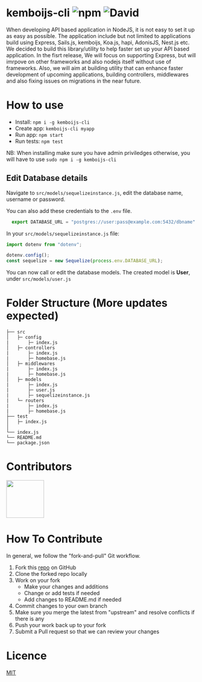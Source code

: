# kemboijs-cli  ![npm](https://img.shields.io/npm/dt/kemboijs-cli) ![David](https://img.shields.io/david/kemboijs/kemboijs-cli)
When developing API based application in NodeJS, it is not easy to set it up as easy as possible. 
The application include but not limited to applications build using Express, Sails.js, kemboijs, Koa.js, hapi, AdonisJS, Nest.js etc. 
We decided to build this library/utility to help faster set up your API based application. 
In the fisrt release, We will focus on supporting Express, but will imrpove on other frameworks and also nodejs itself without use of frameworks. 
Also, we will aim at building utility that can enhance faster development of upcoming applications, building controllers, middlewares and also fixing issues on migrations in the near future.

# How to use

- Install: `npm i -g kemboijs-cli`
- Create app: `kemboijs-cli myapp`
- Run app: `npm start`
- Run tests: `npm test`

NB: When installing make sure you have admin priviledges otherwise, you will have to use `sudo npm i -g kemboijs-cli`

## Edit Database details
Navigate to `src/models/sequelizeinstance.js`, edit the database name, username or password. 

You can also add these credentials to the `.env` file.
```javascript
  export DATABASE_URL = "postgres://user:pass@example.com:5432/dbname"
```

In your `src/models/sequelizeinstance.js` file:
```javascript
import dotenv from "dotenv";

dotenv.config();
const sequelize = new Sequelize(process.env.DATABASE_URL);
```

You can now call or edit the database models. The created model is **User**, under `src/models/user.js`

# Folder Structure (More updates expected)
    ├── src                   
    │   ├─ config  
    |       ├─ index.js
    │   ├─ controllers  
    |       ├─ index.js
    |       ├─ homebase.js
    │   ├─ middlewares      
    |       ├─ index.js  
    |       ├─ homebase.js  
    │   ├─ models          
    |       ├─ index.js
    |       ├─ user.js 
    |       ├─ sequelizeinstance.js 
    |   └─ routers 
    |       ├─ index.js
    |       ├─ homebase.js  
    ├── test                  
    │   ├─ index.js           
    │   
    └── index.js
    └── README.md
    └── package.json

# Contributors
<a href="https://github.com/kemboijs/kemboijs-cli/graphs/contributors">
  <img src="https://contributors-img.firebaseapp.com/image?repo=kemboijs/kemboijs-cli" width="100"/>
</a>

# How To Contribute
In general, we follow the "fork-and-pull" Git workflow.

1. Fork this [repo](https://github.com/kemboijs/kemboijs-cli.git) on GitHub
2. Clone the forked repo locally
3. Work on your fork
    - Make your changes and additions
    - Change or add tests if needed
    - Add changes to README.md if needed
4. Commit changes to your own branch
5. Make sure you merge the latest from "upstream" and resolve conflicts if there is any
6. Push your work back up to your fork
7. Submit a Pull request so that we can review your changes


# Licence 

[MIT](https://github.com/kemboijs/kemboijs-cli/blob/master/LICENSE)
